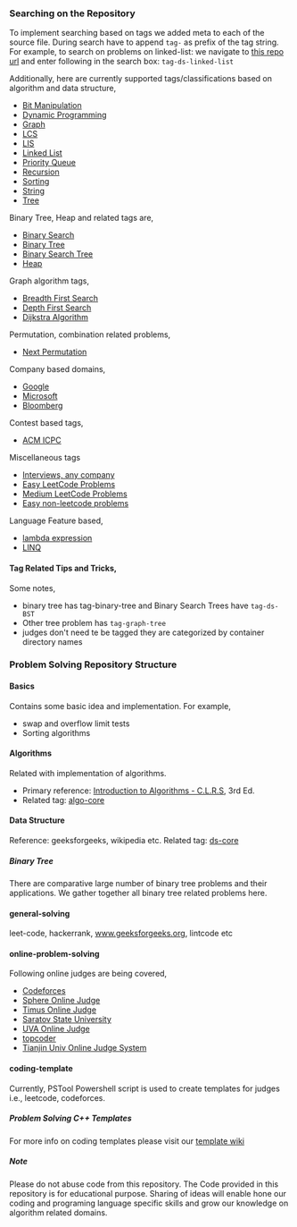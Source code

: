 ### Searching on the Repository
To implement searching based on tags we added meta to each of the source file. During search have to
append `tag-` as prefix of the tag string. For example, to search on problems on linked-list: we
navigate to [this repo url](https://github.com/atiq-cs/Problem-Solving/) and enter following in the
search box: `tag-ds-linked-list`

Additionally, here are currently supported tags/classifications based on algorithm and data
structure,
 * [Bit Manipulation](https://github.com/atiq-cs/Problem-Solving/search?q=tag-bit-manip)
 * [Dynamic Programming](
https://github.com/atiq-cs/Problem-Solving/search?q=tag-algo-dp)
 * [Graph](https://github.com/atiq-cs/Problem-Solving/search?q=tag-graph)
 * [LCS](
https://github.com/atiq-cs/Problem-Solving/search?q=tag-dp-lcs)
 * [LIS](
https://github.com/atiq-cs/Problem-Solving/search?q=tag-dp-lis)
 * [Linked List](https://github.com/atiq-cs/Problem-Solving/search?q=tag-ds-linked-list)
 * [Priority Queue](
 https://github.com/atiq-cs/Problem-Solving/search?q=tag-priority-queue)
 * [Recursion](
https://github.com/atiq-cs/Problem-Solving/search?q=tag-recursion)
 * [Sorting](https://github.com/atiq-cs/Problem-Solving/search?q=tag-algo-sort)
 * [String](https://github.com/atiq-cs/Problem-Solving/search?q=tag-string)
 * [Tree](https://github.com/atiq-cs/Problem-Solving/search?q=tag-graph-tree)

Binary Tree, Heap and related tags are,
 * [Binary Search](
https://github.com/atiq-cs/Problem-Solving/search?q=tag-algo-bsearch)
 * [Binary Tree](
https://github.com/atiq-cs/Problem-Solving/search?q=tag-ds-binary-tree)
 * [Binary Search Tree](
https://github.com/atiq-cs/Problem-Solving/search?q=tag-ds-bst)
 * [Heap](https://github.com/atiq-cs/Problem-Solving/search?q=tag-ds-heap)

Graph algorithm tags,
 * [Breadth First Search](
https://github.com/atiq-cs/Problem-Solving/search?q=tag-graph-bfs)
 * [Depth First Search](
https://github.com/atiq-cs/Problem-Solving/search?q=tag-graph-dfs)
* [Dijkstra Algorithm](
https://github.com/atiq-cs/Problem-Solving/search?q=tag-graph-dijkstra)

Permutation, combination related problems,
 * [Next Permutation](
https://github.com/atiq-cs/Problem-Solving/search?q=tag-next-permutation)

Company based domains,
 * [Google](https://github.com/atiq-cs/Problem-Solving/search?q=tag-company-google)
 * [Microsoft](
https://github.com/atiq-cs/Problem-Solving/search?q=tag-company-microsoft)
* [Bloomberg](
https://github.com/atiq-cs/Problem-Solving/search?q=tag-company-bloomberg)

Contest based tags,
 * [ACM ICPC](https://github.com/atiq-cs/Problem-Solving/search?q=tag-acm-icpc)
 
Miscellaneous tags
 * [Interviews, any company](
https://github.com/atiq-cs/Problem-Solving/search?q=tag-interview)
 * [Easy LeetCode Problems](
https://github.com/atiq-cs/Problem-Solving/search?q=tag-leetcode-easy)
 * [Medium LeetCode Problems](
https://github.com/atiq-cs/Problem-Solving/search?q=tag-leetcode-medium)
  * [Easy non-leetcode problems](
https://github.com/atiq-cs/Problem-Solving/search?q=tag-easy)

Language Feature based,
 * [lambda expression](https://github.com/atiq-cs/Problem-Solving/search?q=tag-lambda-exp)
 * [LINQ](https://github.com/atiq-cs/Problem-Solving/search?q=tag-csharp-linq)

#### Tag Related Tips and Tricks,
Some notes,
 - binary tree has tag-binary-tree and Binary Search Trees have `tag-ds-BST`
 - Other tree problem has `tag-graph-tree`
 - judges don't need te be tagged they are categorized by container directory names

### Problem Solving Repository Structure
#### Basics
Contains some basic idea and implementation.
For example,
 * swap and overflow limit tests
 * Sorting algorithms

#### Algorithms
Related with implementation of algorithms.

 - Primary reference: [Introduction to Algorithms - C.L.R.S](
https://mitpress.mit.edu/books/introduction-algorithms-third-edition), 3rd Ed.
 - Related tag: [algo-core](
https://github.com/atiq-cs/Problem-Solving/search?q=tag-algo-core)

#### Data Structure
Reference: geeksforgeeks, wikipedia etc.
Related tag: [ds-core](
https://github.com/atiq-cs/Problem-Solving/search?q=tag-ds-core)

##### Binary Tree
There are comparative large number of binary tree problems and their applications. We gather
together all binary tree related problems here.

#### general-solving
leet-code, hackerrank, www.geeksforgeeks.org, lintcode etc

#### online-problem-solving
Following online judges are being covered,
 * [Codeforces](http://codeforces.com/)
 * [Sphere Online Judge](http://www.spoj.com/problems/)
 * [Timus Online Judge](http://acm.timus.ru/problemset.aspx)
 * [Saratov State University](http://acm.sgu.ru/problemset.php?show_volumes)
 * [UVA Online Judge](https://uva.onlinejudge.org/)
 * [topcoder](http://community.topcoder.com/tc?module=ProblemArchive)
 * [Tianjin Univ Online Judge System](http://acm.tju.edu.cn/toj/problem.html)
 
#### coding-template
Currently, PSTool Powershell script is used to create templates for judges i.e., leetcode,
codeforces.

##### Problem Solving C++ Templates
For more info on coding templates please visit our [template wiki](
https://github.com/atiq-cs/Problem-Solving/wiki/Templates) 

##### Note
Please do not abuse code from this repository. The Code provided in this
repository is for educational purpose. Sharing of ideas will enable hone our
coding and programing language specific skills and grow our knowledge on
algorithm related domains.
